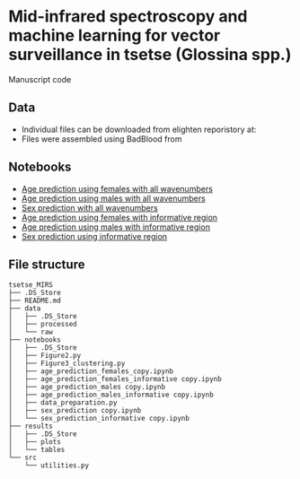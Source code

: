 # Mid-infrared spectroscopy and machine learning for vector surveillance in tsetse (Glossina spp.)

Manuscript code

## Data
- Individual files can be downloaded from elighten reporistory at:
- Files were assembled using BadBlood from

## Notebooks
- [Age prediction using females with all wavenumbers](/notebooks/age_prediction_females_copy.ipynb)
- [Age prediction using males with all wavenumbers](/notebooks/age_prediction_males%20copy.ipynb)
- [Sex prediction with all wavenumbers](/notebooks/sex_prediction%20copy.ipynb)
- [Age prediction using females with informative region](/notebooks/age_prediction_females_informative%20copy.ipynb)
- [Age prediction using males with informative region](/notebooks/age_prediction_males_informative%20copy.ipynb)
- [Sex prediction using informative region](/notebooks/sex_prediction_informative%20copy.ipynb)


## File structure

```
tsetse_MIRS
├── .DS_Store
├── README.md
├── data
│   ├── .DS_Store
│   ├── processed
│   └── raw
├── notebooks
│   ├── .DS_Store
│   ├── Figure2.py
│   ├── Figure3_clustering.py
│   ├── age_prediction_females_copy.ipynb
│   ├── age_prediction_females_informative copy.ipynb
│   ├── age_prediction_males copy.ipynb
│   ├── age_prediction_males_informative copy.ipynb
│   ├── data_preparation.py
│   ├── sex_prediction copy.ipynb
│   └── sex_prediction_informative copy.ipynb
├── results
│   ├── .DS_Store
│   ├── plots
│   └── tables
└── src
    └── utilities.py
```